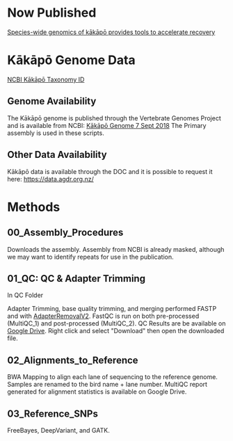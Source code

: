 # Now Published
[Species-wide genomics of kākāpō provides tools to accelerate recovery](https://www.nature.com/articles/s41559-023-02165-y)

# Kākāpō Genome Data

[NCBI Kākāpō Taxonomy ID](https://www.ncbi.nlm.nih.gov/Taxonomy/Browser/wwwtax.cgi?id=57251)

## Genome Availability
The Kākāpō genome is published through the Vertebrate Genomes Project and is available from NCBI:
[Kākāpō Genome 7 Sept 2018](https://www.ncbi.nlm.nih.gov/assembly/GCF_004027225.2/)
The Primary assembly is used in these scripts.

## Other Data Availability
Kākāpō data is available through the DOC and it is possible to request it here: https://data.agdr.org.nz/

# Methods

## 00_Assembly_Procedures
Downloads the assembly. Assembly from NCBI is already masked, although we may want to identify repeats for use in the publication.

## 01_QC: QC & Adapter Trimming
In QC Folder

Adapter Trimming, base quality trimming, and merging performed FASTP and with [AdapterRemovalV2](https://github.com/MikkelSchubert/adapterremoval). FastQC is run on both pre-processed (MultiQC_1) and post-processed (MultiQC_2).
QC Results are be available on [Google Drive](https://drive.google.com/open?id=1rKB0EycINaNLAhBBjduaOGPyt-RJrllz). Right click and select "Download" then open the downloaded file.

## 02_Alignments_to_Reference
BWA Mapping to align each lane of sequencing to the reference genome. Samples are renamed to the bird name + lane number. MultiQC report generated for alignment statistics is available on Google Drive.

## 03_Reference_SNPs
FreeBayes, DeepVariant, and GATK.
